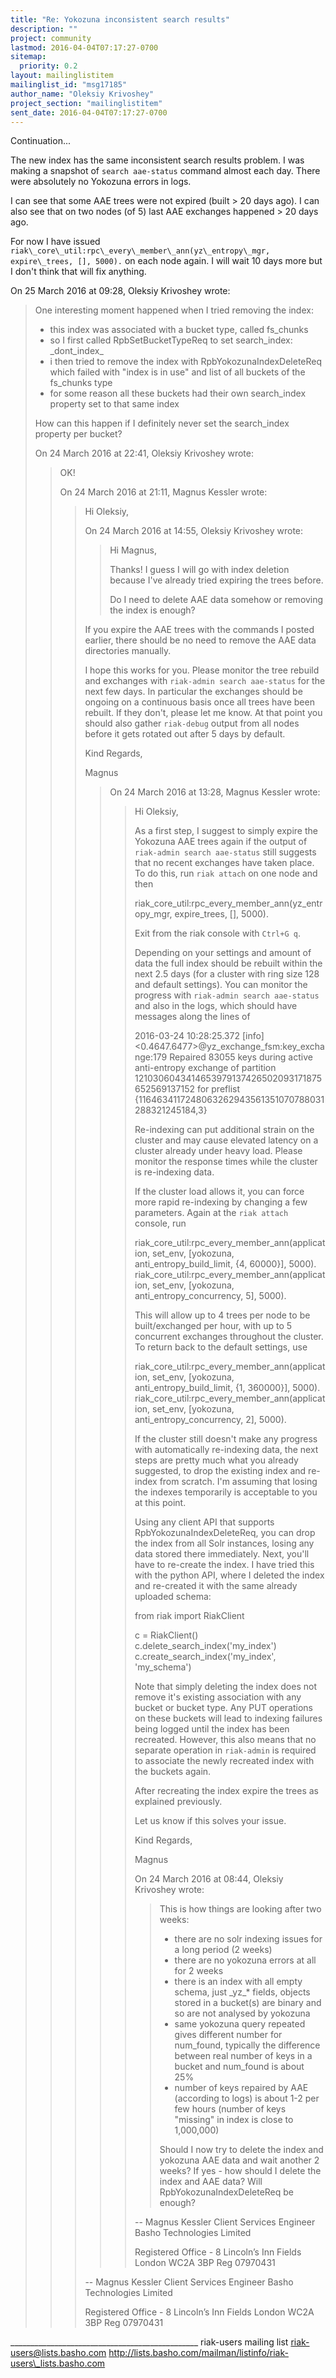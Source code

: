 ```yaml
---
title: "Re: Yokozuna inconsistent search results"
description: ""
project: community
lastmod: 2016-04-04T07:17:27-0700
sitemap:
  priority: 0.2
layout: mailinglistitem
mailinglist_id: "msg17185"
author_name: "Oleksiy Krivoshey"
project_section: "mailinglistitem"
sent_date: 2016-04-04T07:17:27-0700
---
```



Continuation...

The new index has the same inconsistent search results problem.
I was making a snapshot of `search aae-status` command almost each day.
There were absolutely no Yokozuna errors in logs.

I can see that some AAE trees were not expired (built > 20 days ago). I can
also see that on two nodes (of 5) last AAE exchanges happened > 20 days ago.

For now I have issued ` riak\_core\_util:rpc\_every\_member\_ann(yz\_entropy\_mgr,
expire\_trees, [], 5000).` on each node again. I will wait 10 days more but
I don't think that will fix anything.


On 25 March 2016 at 09:28, Oleksiy Krivoshey  wrote:

> One interesting moment happened when I tried removing the index:
>
> - this index was associated with a bucket type, called fs\_chunks
> - so I first called RpbSetBucketTypeReq to set search\_index: \_dont\_index\_
> - i then tried to remove the index with RpbYokozunaIndexDeleteReq which
> failed with "index is in use" and list of all buckets of the fs\_chunks type
> - for some reason all these buckets had their own search\_index property
> set to that same index
>
> How can this happen if I definitely never set the search\_index property
> per bucket?
>
> On 24 March 2016 at 22:41, Oleksiy Krivoshey  wrote:
>
>> OK!
>>
>> On 24 March 2016 at 21:11, Magnus Kessler  wrote:
>>
>>> Hi Oleksiy,
>>>
>>> On 24 March 2016 at 14:55, Oleksiy Krivoshey  wrote:
>>>
>>>> Hi Magnus,
>>>>
>>>> Thanks! I guess I will go with index deletion because I've already
>>>> tried expiring the trees before.
>>>>
>>>> Do I need to delete AAE data somehow or removing the index is enough?
>>>>
>>>
>>> If you expire the AAE trees with the commands I posted earlier, there
>>> should be no need to remove the AAE data directories manually.
>>>
>>> I hope this works for you. Please monitor the tree rebuild and exchanges
>>> with `riak-admin search aae-status` for the next few days. In particular
>>> the exchanges should be ongoing on a continuous basis once all trees have
>>> been rebuilt. If they don't, please let me know. At that point you should
>>> also gather `riak-debug` output from all nodes before it gets rotated out
>>> after 5 days by default.
>>>
>>> Kind Regards,
>>>
>>> Magnus
>>>
>>>
>>>>
>>>> On 24 March 2016 at 13:28, Magnus Kessler  wrote:
>>>>
>>>>> Hi Oleksiy,
>>>>>
>>>>> As a first step, I suggest to simply expire the Yokozuna AAE trees
>>>>> again if the output of `riak-admin search aae-status` still suggests that
>>>>> no recent exchanges have taken place. To do this, run `riak attach` on one
>>>>> node and then
>>>>>
>>>>> riak\_core\_util:rpc\_every\_member\_ann(yz\_entropy\_mgr, expire\_trees, [], 
>>>>> 5000).
>>>>>
>>>>>
>>>>> Exit from the riak console with `Ctrl+G q`.
>>>>>
>>>>> Depending on your settings and amount of data the full index should be
>>>>> rebuilt within the next 2.5 days (for a cluster with ring size 128 and
>>>>> default settings). You can monitor the progress with `riak-admin search
>>>>> aae-status` and also in the logs, which should have messages along the
>>>>> lines of
>>>>>
>>>>> 2016-03-24 10:28:25.372 [info]
>>>>> <0.4647.6477>@yz\_exchange\_fsm:key\_exchange:179 Repaired 83055 keys during
>>>>> active anti-entropy exchange of partition
>>>>> 1210306043414653979137426502093171875652569137152 for preflist
>>>>> {1164634117248063262943561351070788031288321245184,3}
>>>>>
>>>>>
>>>>> Re-indexing can put additional strain on the cluster and may cause
>>>>> elevated latency on a cluster already under heavy load. Please monitor the
>>>>> response times while the cluster is re-indexing data.
>>>>>
>>>>> If the cluster load allows it, you can force more rapid re-indexing by
>>>>> changing a few parameters. Again at the `riak attach` console, run
>>>>>
>>>>> riak\_core\_util:rpc\_every\_member\_ann(application, set\_env, [yokozuna, 
>>>>> anti\_entropy\_build\_limit, {4, 60000}], 5000).
>>>>> riak\_core\_util:rpc\_every\_member\_ann(application, set\_env, [yokozuna, 
>>>>> anti\_entropy\_concurrency, 5], 5000).
>>>>>
>>>>> This will allow up to 4 trees per node to be built/exchanged per hour,
>>>>> with up to 5 concurrent exchanges throughout the cluster. To return back 
>>>>> to
>>>>> the default settings, use
>>>>>
>>>>> riak\_core\_util:rpc\_every\_member\_ann(application, set\_env, [yokozuna, 
>>>>> anti\_entropy\_build\_limit, {1, 360000}], 5000).
>>>>> riak\_core\_util:rpc\_every\_member\_ann(application, set\_env, [yokozuna, 
>>>>> anti\_entropy\_concurrency, 2], 5000).
>>>>>
>>>>>
>>>>> If the cluster still doesn't make any progress with automatically
>>>>> re-indexing data, the next steps are pretty much what you already
>>>>> suggested, to drop the existing index and re-index from scratch. I'm
>>>>> assuming that losing the indexes temporarily is acceptable to you at this
>>>>> point.
>>>>>
>>>>> Using any client API that supports RpbYokozunaIndexDeleteReq, you can
>>>>> drop the index from all Solr instances, losing any data stored there
>>>>> immediately. Next, you'll have to re-create the index. I have tried this
>>>>> with the python API, where I deleted the index and re-created it with the
>>>>> same already uploaded schema:
>>>>>
>>>>> from riak import RiakClient
>>>>>
>>>>> c = RiakClient()
>>>>> c.delete\_search\_index('my\_index')
>>>>> c.create\_search\_index('my\_index', 'my\_schema')
>>>>>
>>>>> Note that simply deleting the index does not remove it's existing
>>>>> association with any bucket or bucket type. Any PUT operations on these
>>>>> buckets will lead to indexing failures being logged until the index has
>>>>> been recreated. However, this also means that no separate operation in
>>>>> `riak-admin` is required to associate the newly recreated index with the
>>>>> buckets again.
>>>>>
>>>>> After recreating the index expire the trees as explained previously.
>>>>>
>>>>> Let us know if this solves your issue.
>>>>>
>>>>> Kind Regards,
>>>>>
>>>>> Magnus
>>>>>
>>>>>
>>>>> On 24 March 2016 at 08:44, Oleksiy Krivoshey 
>>>>> wrote:
>>>>>
>>>>>> This is how things are looking after two weeks:
>>>>>>
>>>>>> - there are no solr indexing issues for a long period (2 weeks)
>>>>>> - there are no yokozuna errors at all for 2 weeks
>>>>>> - there is an index with all empty schema, just \_yz\_\* fields, objects
>>>>>> stored in a bucket(s) are binary and so are not analysed by yokozuna
>>>>>> - same yokozuna query repeated gives different number for num\_found,
>>>>>> typically the difference between real number of keys in a bucket and
>>>>>> num\_found is about 25%
>>>>>> - number of keys repaired by AAE (according to logs) is about 1-2 per
>>>>>> few hours (number of keys "missing" in index is close to 1,000,000)
>>>>>>
>>>>>> Should I now try to delete the index and yokozuna AAE data and wait
>>>>>> another 2 weeks? If yes - how should I delete the index and AAE data?
>>>>>> Will RpbYokozunaIndexDeleteReq be enough?
>>>>>>
>>>>>>
>>>>>>
>>>>> --
>>>>> Magnus Kessler
>>>>> Client Services Engineer
>>>>> Basho Technologies Limited
>>>>>
>>>>> Registered Office - 8 Lincoln’s Inn Fields London WC2A 3BP Reg 07970431
>>>>>
>>>>
>>>>
>>>
>>>
>>> --
>>> Magnus Kessler
>>> Client Services Engineer
>>> Basho Technologies Limited
>>>
>>> Registered Office - 8 Lincoln’s Inn Fields London WC2A 3BP Reg 07970431
>>>
>>
>>
>
\_\_\_\_\_\_\_\_\_\_\_\_\_\_\_\_\_\_\_\_\_\_\_\_\_\_\_\_\_\_\_\_\_\_\_\_\_\_\_\_\_\_\_\_\_\_\_
riak-users mailing list
riak-users@lists.basho.com
http://lists.basho.com/mailman/listinfo/riak-users\_lists.basho.com

